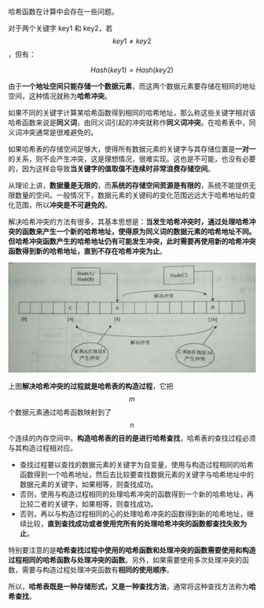 哈希函数在计算中会存在一些问题。

对于两个关键字 key1 和 key2，若 $$key1{\neq}key2$$，但有：

$$
Hash(key1)=Hash(key2)
$$

由于**一个地址空间只能存储一个数据元素**，而这两个数据元素要存储在相同的地址空间，这种情况就称为**哈希冲突**。

如果不同的关键字计算某哈希函数得到相同的哈希地址，那么称这些关键字相对该哈希函数来说是**同义词**，由同义词引起的冲突就称作**同义词冲突**。在哈希表中，同义词冲突通常是很难避免的。

如果哈希表的存储空间足够大，使得所有数据元素的关键字与其存储位置是**一对一**的关系，则不会产生冲突，这是理想情况，很难实现。这也是不可能，也没有必要的，因为这样会导致**当关键字的值取值不连续时非常浪费存储空间**。

从理论上讲，**数据量是无限的**，而**系统的存储空间资源是有限的**，系统不能提供无限数量的空间。一般情况下，数据元素的关键码的变化范围远远大于哈希地址的变化范围，所以**冲突是不可避免的**。

解决哈希冲突的方法有很多，其基本思想是：**当发生哈希冲突时，通过处理哈希冲突的函数来产生一个新的哈希地址，使得原为同义词的数据元素的哈希地址不同。但哈希冲突函数产生的哈希地址仍有可能发生冲突，此时需要再使用新的哈希冲突函数得到新的哈希地址，直到不存在哈希冲突为止**。

<img src="./images/解决哈希冲突的概念.jpg" style="zoom: 50%;" />

上图**解决哈希冲突的过程就是哈希表的构造过程**，它把 $$m$$ 个数据元素通过哈希函数映射到了 $$n$$ 个连续的内存空间中。**构造哈希表的目的是进行哈希查找**，哈希表的查找过程必须与其构造过程相对应。

- 查找过程要以查找的数据元素的关键字为自变量，使用与构造过程相同的哈希函数得到一个哈希地址，然后去比较要查找数据元素的关键字与哈希地址中的数据元素的关键字，如果相等，则查找成功。
- 否则，使用与构造过程相同的处理哈希冲突的函数得到一个新的哈希地址，再比较二者的关键字，如果相等，则查找成功。
- 否则，再以与构造过程相同的心的处理哈希冲突的函数得到新的哈希地址，继续比较，**直到查找成功或者使用完所有的处理哈希冲突的函数都查找失败为止**。

特别要注意的是**哈希查找过程中使用的哈希函数和处理冲突的函数需要使用和构造过程相同的哈希函数与处理冲突的函数**。另外，如果需要使用多次处理冲突的函数，需要与构造过程处理冲突函数有**相同的使用顺序**。

所以，**哈希表既是一种存储形式，又是一种查找方法**，通常将这种查找方法称为**哈希查找**。
